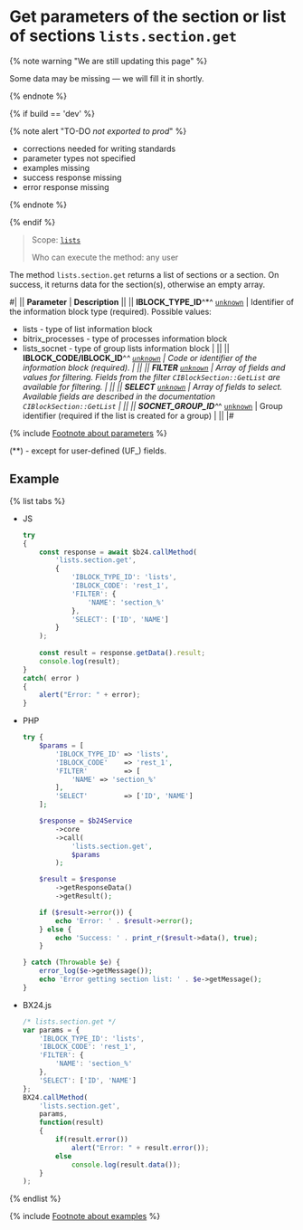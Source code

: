 # Get parameters of the section or list of sections `lists.section.get`

{% note warning "We are still updating this page" %}

Some data may be missing — we will fill it in shortly.

{% endnote %}

{% if build == 'dev' %}

{% note alert "TO-DO _not exported to prod_" %}

- corrections needed for writing standards
- parameter types not specified
- examples missing
- success response missing
- error response missing

{% endnote %}

{% endif %}

> Scope: [`lists`](../../scopes/permissions.md)
>
> Who can execute the method: any user

The method `lists.section.get` returns a list of sections or a section. On success, it returns data for the section(s), otherwise an empty array.

#|
|| **Parameter** | **Description** ||
|| **IBLOCK_TYPE_ID**^*^
[`unknown`](../../data-types.md) | Identifier of the information block type (required). Possible values: 
- lists - type of list information block 
- bitrix_processes - type of processes information block 
- lists_socnet - type of group lists information block | ||
|| **IBLOCK_CODE/IBLOCK_ID**^*^
[`unknown`](../../data-types.md) | Code or identifier of the information block (required). | ||
|| **FILTER**
[`unknown`](../../data-types.md) | Array of fields and values for filtering. Fields from the filter `CIBlockSection::GetList` are available for filtering. | ||
|| **SELECT**
[`unknown`](../../data-types.md) | Array of fields to select. Available fields are described in the documentation `CIBlockSection::GetList` | ||
|| **SOCNET_GROUP_ID**^*^
[`unknown`](../../data-types.md) | Group identifier (required if the list is created for a group) | ||
|#

{% include [Footnote about parameters](../../../_includes/required.md) %}

(**) - except for user-defined (UF_) fields.

## Example

{% list tabs %}

- JS


    ```js
    try
    {
    	const response = await $b24.callMethod(
    		'lists.section.get',
    		{
    			'IBLOCK_TYPE_ID': 'lists',
    			'IBLOCK_CODE': 'rest_1',
    			'FILTER': {
    				'NAME': 'section_%'
    			},
    			'SELECT': ['ID', 'NAME']
    		}
    	);
    	
    	const result = response.getData().result;
    	console.log(result);
    }
    catch( error )
    {
    	alert("Error: " + error);
    }
    ```

- PHP


    ```php
    try {
        $params = [
            'IBLOCK_TYPE_ID' => 'lists',
            'IBLOCK_CODE'    => 'rest_1',
            'FILTER'         => [
                'NAME' => 'section_%'
            ],
            'SELECT'         => ['ID', 'NAME']
        ];
    
        $response = $b24Service
            ->core
            ->call(
                'lists.section.get',
                $params
            );
    
        $result = $response
            ->getResponseData()
            ->getResult();
    
        if ($result->error()) {
            echo 'Error: ' . $result->error();
        } else {
            echo 'Success: ' . print_r($result->data(), true);
        }
    
    } catch (Throwable $e) {
        error_log($e->getMessage());
        echo 'Error getting section list: ' . $e->getMessage();
    }
    ```

- BX24.js

    ```js
    /* lists.section.get */
    var params = {
        'IBLOCK_TYPE_ID': 'lists',
        'IBLOCK_CODE': 'rest_1',
        'FILTER': {
            'NAME': 'section_%'
        },
        'SELECT': ['ID', 'NAME']
    };
    BX24.callMethod(
        'lists.section.get',
        params,
        function(result)
        {
            if(result.error())
                alert("Error: " + result.error());
            else
                console.log(result.data());
        }
    );
    ```

{% endlist %}

{% include [Footnote about examples](../../../_includes/examples.md) %}
